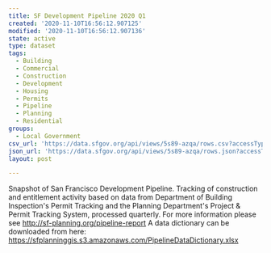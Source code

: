 ```yaml
---
title: SF Development Pipeline 2020 Q1
created: '2020-11-10T16:56:12.907125'
modified: '2020-11-10T16:56:12.907136'
state: active
type: dataset
tags:
  - Building
  - Commercial
  - Construction
  - Development
  - Housing
  - Permits
  - Pipeline
  - Planning
  - Residential
groups:
  - Local Government
csv_url: 'https://data.sfgov.org/api/views/5s89-azqa/rows.csv?accessType=DOWNLOAD'
json_url: 'https://data.sfgov.org/api/views/5s89-azqa/rows.json?accessType=DOWNLOAD'
layout: post

---
```

Snapshot of San Francisco Development Pipeline. Tracking of construction and entitlement activity based on data from Department of Building Inspection's Permit Tracking and the Planning Department's Project & Permit Tracking System, processed quarterly. For more information please see http://sf-planning.org/pipeline-report
A data dictionary can be downloaded from here: https://sfplanninggis.s3.amazonaws.com/PipelineDataDictionary.xlsx
